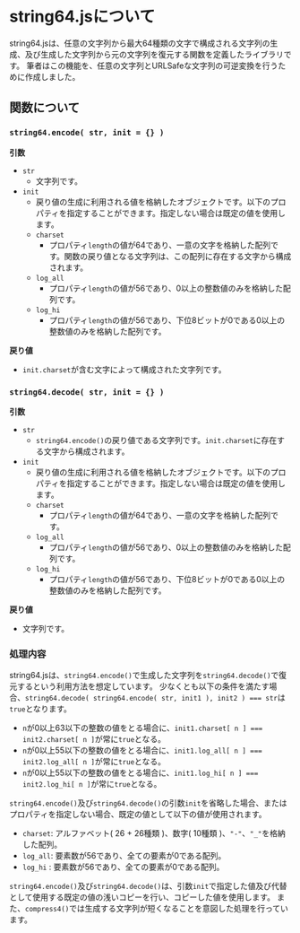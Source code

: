 
# string64.jsについて
string64.jsは、任意の文字列から最大64種類の文字で構成される文字列の生成、及び生成した文字列から元の文字列を復元する関数を定義したライブラリです。
筆者はこの機能を、任意の文字列とURLSafeな文字列の可逆変換を行うために作成しました。

## 関数について
### `string64.encode( str, init = {} )`
__引数__
- `str`
	- 文字列です。
- `init`
	- 戻り値の生成に利用される値を格納したオブジェクトです。以下のプロパティを指定することができます。指定しない場合は既定の値を使用します。
	- `charset`
	    - プロパティ`length`の値が64であり、一意の文字を格納した配列です。関数の戻り値となる文字列は、この配列に存在する文字から構成されます。
	- `log_all`
	    - プロパティ`length`の値が56であり、0以上の整数値のみを格納した配列です。
	- `log_hi`
	    - プロパティ`length`の値が56であり、下位8ビットが0である0以上の整数値のみを格納した配列です。

__戻り値__
- `init.charset`が含む文字によって構成された文字列です。


### `string64.decode( str, init = {} )`
__引数__
- `str`
	- `string64.encode()`の戻り値である文字列です。`init.charset`に存在する文字から構成されます。
- `init`
	- 戻り値の生成に利用される値を格納したオブジェクトです。以下のプロパティを指定することができます。指定しない場合は既定の値を使用します。
	- `charset`
	    - プロパティ`length`の値が64であり、一意の文字を格納した配列です。
	- `log_all`
	    - プロパティ`length`の値が56であり、0以上の整数値のみを格納した配列です。
	- `log_hi`
	    - プロパティ`length`の値が56であり、下位8ビットが0である0以上の整数値のみを格納した配列です。

__戻り値__
- 文字列です。


### 処理内容
string64.jsは、`string64.encode()`で生成した文字列を`string64.decode()`で復元するという利用方法を想定しています。
少なくとも以下の条件を満たす場合、`string64.decode( string64.encode( str, init1 ), init2 ) === str`は`true`となります。
- `n`が0以上63以下の整数の値をとる場合に、`init1.charset[ n ] === init2.charset[ n ]`が常に`true`となる。
- `n`が0以上55以下の整数の値をとる場合に、`init1.log_all[ n ] === init2.log_all[ n ]`が常に`true`となる。
- `n`が0以上55以下の整数の値をとる場合に、`init1.log_hi[ n ] === init2.log_hi[ n ]`が常に`true`となる。

`string64.encode()`及び`string64.decode()`の引数`init`を省略した場合、またはプロパティを指定しない場合、既定の値として以下の値が使用されます。
- `charset`: アルファベット( 26 + 26種類 )、数字( 10種類 )、`"-"`、`"_"`を格納した配列。
- `log_all`: 要素数が56であり、全ての要素が0である配列。
- `log_hi` : 要素数が56であり、全ての要素が0である配列。

`string64.encode()`及び`string64.decode()`は、引数`init`で指定した値及び代替として使用する既定の値の浅いコピーを行い、コピーした値を使用します。
また、`compress4()`では生成する文字列が短くなることを意図した処理を行っています。

